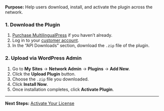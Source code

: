 **Purpose:** Help users download, install, and activate the plugin across the network.

### 1. Download the Plugin

1. [Purchase MultilingualPress](https://multilingualpress.org/#buy) if you haven’t already.
2. Log in to your [customer account](https://multilingualpress.org/my-account/).
3. In the “API Downloads” section, download the `.zip` file of the plugin.

### 2. Upload via WordPress Admin

1. Go to **My Sites** → **Network Admin** → **Plugins** → **Add New**.
2. Click the **Upload Plugin** button.
3. Choose the `.zip` file you downloaded.
4. Click **Install Now**.
5. Once installation completes, click **Activate Plugin**.

---

**Next Steps:** [Activate Your License](#)